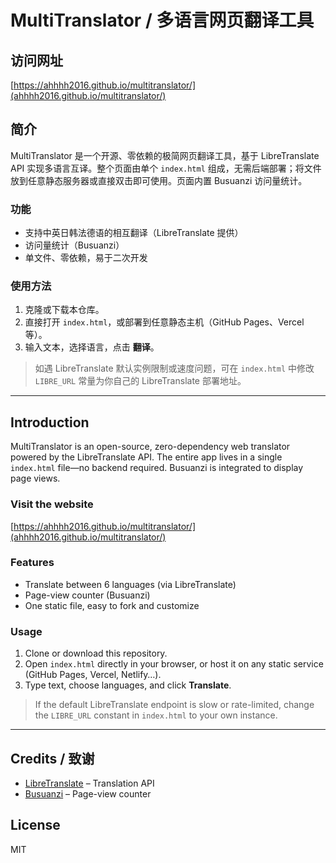 # MultiTranslator / 多语言网页翻译工具

## 访问网址
[https://ahhhh2016.github.io/multitranslator/](ahhhh2016.github.io/multitranslator/)

## 简介
MultiTranslator 是一个开源、零依赖的极简网页翻译工具，基于 LibreTranslate API 实现多语言互译。整个页面由单个 `index.html` 组成，无需后端部署；将文件放到任意静态服务器或直接双击即可使用。页面内置 Busuanzi 访问量统计。

### 功能
- 支持中英日韩法德语的相互翻译（LibreTranslate 提供）
- 访问量统计（Busuanzi）
- 单文件、零依赖，易于二次开发

### 使用方法
1. 克隆或下载本仓库。
2. 直接打开 `index.html`，或部署到任意静态主机（GitHub Pages、Vercel 等）。
3. 输入文本，选择语言，点击 **翻译**。

> 如遇 LibreTranslate 默认实例限制或速度问题，可在 `index.html` 中修改 `LIBRE_URL` 常量为你自己的 LibreTranslate 部署地址。

---

## Introduction
MultiTranslator is an open-source, zero-dependency web translator powered by the LibreTranslate API. The entire app lives in a single `index.html` file—no backend required. Busuanzi is integrated to display page views.

### Visit the website
[https://ahhhh2016.github.io/multitranslator/](ahhhh2016.github.io/multitranslator/)

### Features
- Translate between 6 languages (via LibreTranslate)
- Page-view counter (Busuanzi)
- One static file, easy to fork and customize

### Usage
1. Clone or download this repository.
2. Open `index.html` directly in your browser, or host it on any static service (GitHub Pages, Vercel, Netlify…).
3. Type text, choose languages, and click **Translate**.

> If the default LibreTranslate endpoint is slow or rate-limited, change the `LIBRE_URL` constant in `index.html` to your own instance.

---

## Credits / 致谢
- [LibreTranslate](https://libretranslate.com/) – Translation API
- [Busuanzi](https://busuanzi.ibruce.info/) – Page-view counter

## License
MIT 
